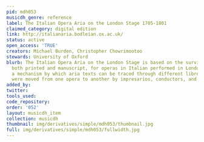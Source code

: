 ```yaml
---
pid: mdh053
musicdh_genre: reference
label: The Italian Opera Aria on the London Stage 1705-1801
claimed_category: digital edition
link: http://italianaria.bodleian.ox.ac.uk/
status: active
open_access: 'TRUE'
creators: Michael Burden, Christopher Chowrimootoo
stewards: University of Oxford
blurb: The Italian Opera Aria on the London Stage is based on the surviving libretti,
  both printed and manuscript, for operas in Italian performed in London. It provides
  a mechanism by which aria texts can be traced through different libretti, as they
  were moved from one opera to another by impresarios, conductors, and singers.
added_by:
twitter:
tools_used:
code_repository:
order: '052'
layout: musicdh_item
collection: musicdh
thumbnail: img/derivatives/simple/mdh053/thumbnail.jpg
full: img/derivatives/simple/mdh053/fullwidth.jpg
---
```

